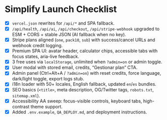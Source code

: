 # Simplify Launch Checklist

- [x] `vercel.json` rewrites for `/api/*` and SPA fallback.
- [x] `/api/health`, `/api/ai`, `/api/checkout`, `/api/stripe-webhook` upgraded to ESM + CORS + stable JSON (AI fallback when no key).
- [x] Stripe plans aligned (`one`, `pack10`, `sub`) with success/cancel URLs and webhook credit logging.
- [x] Premium SPA UI: avatar header, calculator chips, accessible tabs with focus states, aria-live feedback.
- [x] 3 free uses via `localStorage`, unlimited when `?admin=on` or admin toggle.
- [x] User modal with stored email, credits, “Gestionar plan” CTA.
- [x] Admin panel (Ctrl+Alt+A / `?admin=on`) with reset credits, force language, dark/light toggle, export logs stub.
- [x] i18n loader with 50+ locales, English fallback, updated `en`/`es` bundles.
- [x] SEO basics (`<title>`, meta description, OG/Twitter tags, `robots.txt`, `sitemap.xml`).
- [x] Accessibility AA sweep: focus-visible controls, keyboard tabs, high-contrast theme support.
- [x] Added `.env.example`, `QA_DEPLOY.md`, and deployment instructions.
